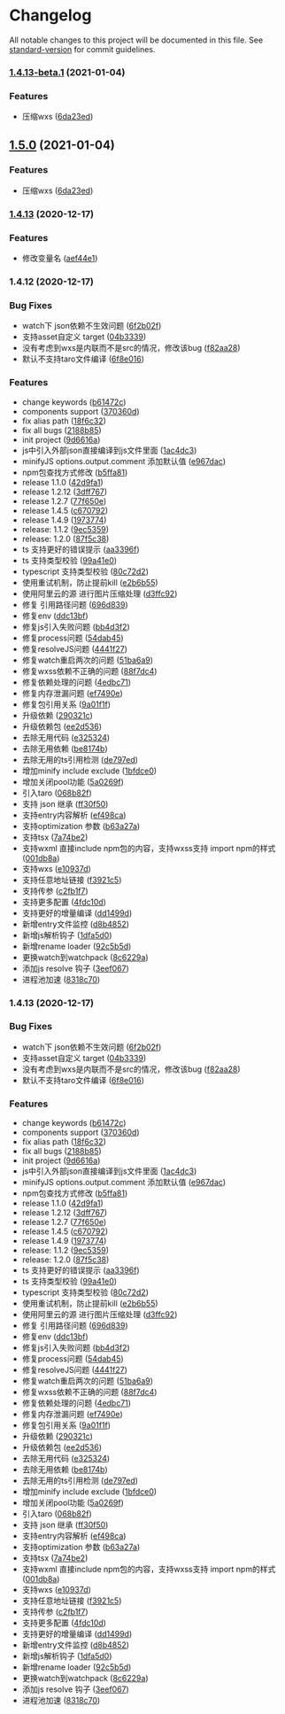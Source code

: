 # Changelog

All notable changes to this project will be documented in this file. See [standard-version](https://github.com/conventional-changelog/standard-version) for commit guidelines.

### [1.4.13-beta.1](https://github.com/ximing/mpbuild/compare/v1.4.13...v1.4.13-beta.1) (2021-01-04)


### Features

* 压缩wxs ([6da23ed](https://github.com/ximing/mpbuild/commit/6da23ed))



## [1.5.0](https://github.com/ximing/mpbuild/compare/v1.4.13...v1.5.0) (2021-01-04)


### Features

* 压缩wxs ([6da23ed](https://github.com/ximing/mpbuild/commit/6da23ed))



### [1.4.13](https://github.com/ximing/mpbuild/compare/v1.4.12...v1.4.13) (2020-12-17)


### Features

* 修改变量名 ([aef44e1](https://github.com/ximing/mpbuild/commit/aef44e1))



### 1.4.12 (2020-12-17)


### Bug Fixes

* watch下 json依赖不生效问题 ([6f2b02f](https://github.com/ximing/mpbuild/commit/6f2b02f))
* 支持asset自定义 target ([04b3339](https://github.com/ximing/mpbuild/commit/04b3339))
* 没有考虑到wxs是内联而不是src的情况，修改该bug ([f82aa28](https://github.com/ximing/mpbuild/commit/f82aa28))
* 默认不支持taro文件编译 ([6f8e016](https://github.com/ximing/mpbuild/commit/6f8e016))


### Features

* change keywords ([b61472c](https://github.com/ximing/mpbuild/commit/b61472c))
* components support ([370360d](https://github.com/ximing/mpbuild/commit/370360d))
* fix alias path ([18f6c32](https://github.com/ximing/mpbuild/commit/18f6c32))
* fix all bugs ([2188b85](https://github.com/ximing/mpbuild/commit/2188b85))
* init project ([9d6616a](https://github.com/ximing/mpbuild/commit/9d6616a))
* js中引入外部json直接编译到js文件里面 ([1ac4dc3](https://github.com/ximing/mpbuild/commit/1ac4dc3))
* minifyJS options.output.comment 添加默认值 ([e967dac](https://github.com/ximing/mpbuild/commit/e967dac))
* npm包查找方式修改 ([b5ffa81](https://github.com/ximing/mpbuild/commit/b5ffa81))
* release 1.1.0 ([42d9fa1](https://github.com/ximing/mpbuild/commit/42d9fa1))
* release 1.2.12 ([3dff767](https://github.com/ximing/mpbuild/commit/3dff767))
* release 1.2.7 ([77f650e](https://github.com/ximing/mpbuild/commit/77f650e))
* release 1.4.5 ([c670792](https://github.com/ximing/mpbuild/commit/c670792))
* release 1.4.9 ([1973774](https://github.com/ximing/mpbuild/commit/1973774))
* release: 1.1.2 ([9ec5359](https://github.com/ximing/mpbuild/commit/9ec5359))
* release: 1.2.0 ([87f5c38](https://github.com/ximing/mpbuild/commit/87f5c38))
* ts 支持更好的错误提示 ([aa3396f](https://github.com/ximing/mpbuild/commit/aa3396f))
* ts 支持类型校验 ([99a41e0](https://github.com/ximing/mpbuild/commit/99a41e0))
* typescript 支持类型校验 ([80c72d2](https://github.com/ximing/mpbuild/commit/80c72d2))
* 使用重试机制，防止提前kill ([e2b6b55](https://github.com/ximing/mpbuild/commit/e2b6b55))
* 使用阿里云的源 进行图片压缩处理 ([d3ffc92](https://github.com/ximing/mpbuild/commit/d3ffc92))
* 修复 引用路径问题 ([696d839](https://github.com/ximing/mpbuild/commit/696d839))
* 修复env ([ddc13bf](https://github.com/ximing/mpbuild/commit/ddc13bf))
* 修复js引入失败问题 ([bb4d3f2](https://github.com/ximing/mpbuild/commit/bb4d3f2))
* 修复process问题 ([54dab45](https://github.com/ximing/mpbuild/commit/54dab45))
* 修复resolveJS问题 ([4441f27](https://github.com/ximing/mpbuild/commit/4441f27))
* 修复watch重启两次的问题 ([51ba6a9](https://github.com/ximing/mpbuild/commit/51ba6a9))
* 修复wxss依赖不正确的问题 ([88f7dc4](https://github.com/ximing/mpbuild/commit/88f7dc4))
* 修复依赖处理的问题 ([4edbc71](https://github.com/ximing/mpbuild/commit/4edbc71))
* 修复内存泄漏问题 ([ef7490e](https://github.com/ximing/mpbuild/commit/ef7490e))
* 修复包引用关系 ([9a01f1f](https://github.com/ximing/mpbuild/commit/9a01f1f))
* 升级依赖 ([290321c](https://github.com/ximing/mpbuild/commit/290321c))
* 升级依赖包 ([ee2d536](https://github.com/ximing/mpbuild/commit/ee2d536))
* 去除无用代码 ([e325324](https://github.com/ximing/mpbuild/commit/e325324))
* 去除无用依赖 ([be8174b](https://github.com/ximing/mpbuild/commit/be8174b))
* 去除无用的ts引用检测 ([de797ed](https://github.com/ximing/mpbuild/commit/de797ed))
* 增加minify include exclude ([1bfdce0](https://github.com/ximing/mpbuild/commit/1bfdce0))
* 增加关闭pool功能 ([5a0269f](https://github.com/ximing/mpbuild/commit/5a0269f))
* 引入taro ([068b82f](https://github.com/ximing/mpbuild/commit/068b82f))
* 支持 json 继承 ([ff30f50](https://github.com/ximing/mpbuild/commit/ff30f50))
* 支持entry内容解析 ([ef498ca](https://github.com/ximing/mpbuild/commit/ef498ca))
* 支持optimization 参数 ([b63a27a](https://github.com/ximing/mpbuild/commit/b63a27a))
* 支持tsx ([7a74be2](https://github.com/ximing/mpbuild/commit/7a74be2))
* 支持wxml 直接include npm包的内容，支持wxss支持 import npm的样式 ([001db8a](https://github.com/ximing/mpbuild/commit/001db8a))
* 支持wxs ([e10937d](https://github.com/ximing/mpbuild/commit/e10937d))
* 支持任意地址链接 ([f3921c5](https://github.com/ximing/mpbuild/commit/f3921c5))
* 支持传参 ([c2fb1f7](https://github.com/ximing/mpbuild/commit/c2fb1f7))
* 支持更多配置 ([4fdc10d](https://github.com/ximing/mpbuild/commit/4fdc10d))
* 支持更好的增量编译 ([dd1499d](https://github.com/ximing/mpbuild/commit/dd1499d))
* 新增entry文件监控 ([d8b4852](https://github.com/ximing/mpbuild/commit/d8b4852))
* 新增js解析钩子 ([1dfa5d0](https://github.com/ximing/mpbuild/commit/1dfa5d0))
* 新增rename loader ([92c5b5d](https://github.com/ximing/mpbuild/commit/92c5b5d))
* 更换watch到watchpack ([8c6229a](https://github.com/ximing/mpbuild/commit/8c6229a))
* 添加js resolve 钩子 ([3eef067](https://github.com/ximing/mpbuild/commit/3eef067))
* 进程池加速 ([8318c70](https://github.com/ximing/mpbuild/commit/8318c70))



### 1.4.13 (2020-12-17)


### Bug Fixes

* watch下 json依赖不生效问题 ([6f2b02f](https://github.com/ximing/mpbuild/commit/6f2b02f))
* 支持asset自定义 target ([04b3339](https://github.com/ximing/mpbuild/commit/04b3339))
* 没有考虑到wxs是内联而不是src的情况，修改该bug ([f82aa28](https://github.com/ximing/mpbuild/commit/f82aa28))
* 默认不支持taro文件编译 ([6f8e016](https://github.com/ximing/mpbuild/commit/6f8e016))


### Features

* change keywords ([b61472c](https://github.com/ximing/mpbuild/commit/b61472c))
* components support ([370360d](https://github.com/ximing/mpbuild/commit/370360d))
* fix alias path ([18f6c32](https://github.com/ximing/mpbuild/commit/18f6c32))
* fix all bugs ([2188b85](https://github.com/ximing/mpbuild/commit/2188b85))
* init project ([9d6616a](https://github.com/ximing/mpbuild/commit/9d6616a))
* js中引入外部json直接编译到js文件里面 ([1ac4dc3](https://github.com/ximing/mpbuild/commit/1ac4dc3))
* minifyJS options.output.comment 添加默认值 ([e967dac](https://github.com/ximing/mpbuild/commit/e967dac))
* npm包查找方式修改 ([b5ffa81](https://github.com/ximing/mpbuild/commit/b5ffa81))
* release 1.1.0 ([42d9fa1](https://github.com/ximing/mpbuild/commit/42d9fa1))
* release 1.2.12 ([3dff767](https://github.com/ximing/mpbuild/commit/3dff767))
* release 1.2.7 ([77f650e](https://github.com/ximing/mpbuild/commit/77f650e))
* release 1.4.5 ([c670792](https://github.com/ximing/mpbuild/commit/c670792))
* release 1.4.9 ([1973774](https://github.com/ximing/mpbuild/commit/1973774))
* release: 1.1.2 ([9ec5359](https://github.com/ximing/mpbuild/commit/9ec5359))
* release: 1.2.0 ([87f5c38](https://github.com/ximing/mpbuild/commit/87f5c38))
* ts 支持更好的错误提示 ([aa3396f](https://github.com/ximing/mpbuild/commit/aa3396f))
* ts 支持类型校验 ([99a41e0](https://github.com/ximing/mpbuild/commit/99a41e0))
* typescript 支持类型校验 ([80c72d2](https://github.com/ximing/mpbuild/commit/80c72d2))
* 使用重试机制，防止提前kill ([e2b6b55](https://github.com/ximing/mpbuild/commit/e2b6b55))
* 使用阿里云的源 进行图片压缩处理 ([d3ffc92](https://github.com/ximing/mpbuild/commit/d3ffc92))
* 修复 引用路径问题 ([696d839](https://github.com/ximing/mpbuild/commit/696d839))
* 修复env ([ddc13bf](https://github.com/ximing/mpbuild/commit/ddc13bf))
* 修复js引入失败问题 ([bb4d3f2](https://github.com/ximing/mpbuild/commit/bb4d3f2))
* 修复process问题 ([54dab45](https://github.com/ximing/mpbuild/commit/54dab45))
* 修复resolveJS问题 ([4441f27](https://github.com/ximing/mpbuild/commit/4441f27))
* 修复watch重启两次的问题 ([51ba6a9](https://github.com/ximing/mpbuild/commit/51ba6a9))
* 修复wxss依赖不正确的问题 ([88f7dc4](https://github.com/ximing/mpbuild/commit/88f7dc4))
* 修复依赖处理的问题 ([4edbc71](https://github.com/ximing/mpbuild/commit/4edbc71))
* 修复内存泄漏问题 ([ef7490e](https://github.com/ximing/mpbuild/commit/ef7490e))
* 修复包引用关系 ([9a01f1f](https://github.com/ximing/mpbuild/commit/9a01f1f))
* 升级依赖 ([290321c](https://github.com/ximing/mpbuild/commit/290321c))
* 升级依赖包 ([ee2d536](https://github.com/ximing/mpbuild/commit/ee2d536))
* 去除无用代码 ([e325324](https://github.com/ximing/mpbuild/commit/e325324))
* 去除无用依赖 ([be8174b](https://github.com/ximing/mpbuild/commit/be8174b))
* 去除无用的ts引用检测 ([de797ed](https://github.com/ximing/mpbuild/commit/de797ed))
* 增加minify include exclude ([1bfdce0](https://github.com/ximing/mpbuild/commit/1bfdce0))
* 增加关闭pool功能 ([5a0269f](https://github.com/ximing/mpbuild/commit/5a0269f))
* 引入taro ([068b82f](https://github.com/ximing/mpbuild/commit/068b82f))
* 支持 json 继承 ([ff30f50](https://github.com/ximing/mpbuild/commit/ff30f50))
* 支持entry内容解析 ([ef498ca](https://github.com/ximing/mpbuild/commit/ef498ca))
* 支持optimization 参数 ([b63a27a](https://github.com/ximing/mpbuild/commit/b63a27a))
* 支持tsx ([7a74be2](https://github.com/ximing/mpbuild/commit/7a74be2))
* 支持wxml 直接include npm包的内容，支持wxss支持 import npm的样式 ([001db8a](https://github.com/ximing/mpbuild/commit/001db8a))
* 支持wxs ([e10937d](https://github.com/ximing/mpbuild/commit/e10937d))
* 支持任意地址链接 ([f3921c5](https://github.com/ximing/mpbuild/commit/f3921c5))
* 支持传参 ([c2fb1f7](https://github.com/ximing/mpbuild/commit/c2fb1f7))
* 支持更多配置 ([4fdc10d](https://github.com/ximing/mpbuild/commit/4fdc10d))
* 支持更好的增量编译 ([dd1499d](https://github.com/ximing/mpbuild/commit/dd1499d))
* 新增entry文件监控 ([d8b4852](https://github.com/ximing/mpbuild/commit/d8b4852))
* 新增js解析钩子 ([1dfa5d0](https://github.com/ximing/mpbuild/commit/1dfa5d0))
* 新增rename loader ([92c5b5d](https://github.com/ximing/mpbuild/commit/92c5b5d))
* 更换watch到watchpack ([8c6229a](https://github.com/ximing/mpbuild/commit/8c6229a))
* 添加js resolve 钩子 ([3eef067](https://github.com/ximing/mpbuild/commit/3eef067))
* 进程池加速 ([8318c70](https://github.com/ximing/mpbuild/commit/8318c70))
